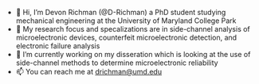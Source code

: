- 👋 Hi, I’m Devon Richman (@D-Richman) a PhD student studying mechanical engineering at the University of Maryland College Park
- 👀 My research focus and specalizations are in side-channel analysis of microelectronic devices, counterfeit microelectronic detection, and electronic failure analysis
- 🌱 I’m currently working on my disseration which is looking at the use of side-channel methods to determine microelectronic reliability 
- 📫 You can reach me at drichman@umd.edu

<!---
D-Richman/D-Richman is a ✨ special ✨ repository because its `README.md` (this file) appears on your GitHub profile.
You can click the Preview link to take a look at your changes.
--->
